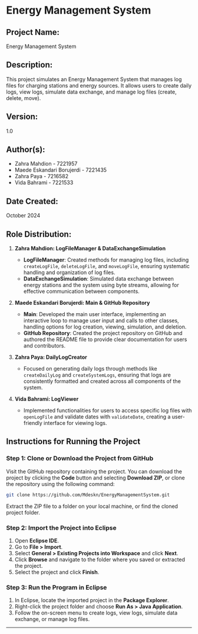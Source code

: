 # Energy Management System

## Project Name:
Energy Management System

## Description:
This project simulates an Energy Management System that manages log files for charging stations and energy sources. It allows users to create daily logs, view logs, simulate data exchange, and manage log files (create, delete, move).

## Version:
1.0

## Author(s):
- Zahra Mahdion - 7221957
- Maede Eskandari Borujerdi - 7221435
- Zahra Paya - 7216582
- Vida Bahrami - 7221533

## Date Created:
October 2024

## Role Distribution:
1. **Zahra Mahdion: LogFileManager & DataExchangeSimulation**
   - **LogFileManager**: Created methods for managing log files, including `createLogFile`, `deleteLogFile`, and `moveLogFile`, ensuring systematic handling and organization of log files.
   - **DataExchangeSimulation**: Simulated data exchange between energy stations and the system using byte streams, allowing for effective communication between components.

2. **Maede Eskandari Borujerdi: Main & GitHub Repository**
   - **Main**: Developed the main user interface, implementing an interactive loop to manage user input and calls to other classes, handling options for log creation, viewing, simulation, and deletion.
   - **GitHub Repository**: Created the project repository on GitHub and authored the README file to provide clear documentation for users and contributors.

3. **Zahra Paya: DailyLogCreator**
   - Focused on generating daily logs through methods like `createDailyLog` and `createSystemLogs`, ensuring that logs are consistently formatted and created across all components of the system.

4. **Vida Bahrami: LogViewer**
   - Implemented functionalities for users to access specific log files with `openLogFile` and validate dates with `validateDate`, creating a user-friendly interface for viewing logs.

## Instructions for Running the Project

### Step 1: Clone or Download the Project from GitHub
Visit the GitHub repository containing the project. You can download the project by clicking the **Code** button and selecting **Download ZIP**, or clone the repository using the following command:

```bash
git clone https://github.com/Mdeskn/EnergyManagementSystem.git
```

Extract the ZIP file to a folder on your local machine, or find the cloned project folder.

### Step 2: Import the Project into Eclipse
1. Open **Eclipse IDE**.
2. Go to **File > Import**.
3. Select **General > Existing Projects into Workspace** and click **Next**.
4. Click **Browse** and navigate to the folder where you saved or extracted the project.
5. Select the project and click **Finish**.

### Step 3: Run the Program in Eclipse
1. In Eclipse, locate the imported project in the **Package Explorer**.
2. Right-click the project folder and choose **Run As > Java Application**.
3. Follow the on-screen menu to create logs, view logs, simulate data exchange, or manage log files.

---